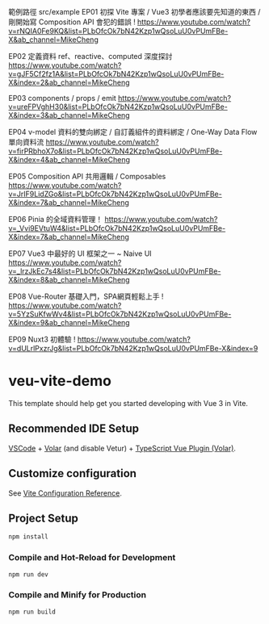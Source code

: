 範例路徑
src/example
EP01 初探 Vite 專案 / Vue3 初學者應該要先知道的東西 / 剛開始寫 Composition API 會犯的錯誤 !
https://www.youtube.com/watch?v=rNQIA0Fe9KQ&list=PLbOfcOk7bN42Kzp1wQsoLuU0vPUmFBe-X&ab_channel=MikeCheng

EP02 定義資料 ref、reactive、computed 深度探討
https://www.youtube.com/watch?v=gJF5Cf2fz1A&list=PLbOfcOk7bN42Kzp1wQsoLuU0vPUmFBe-X&index=2&ab_channel=MikeCheng

EP03 components / props / emit
https://www.youtube.com/watch?v=ureFPVghH30&list=PLbOfcOk7bN42Kzp1wQsoLuU0vPUmFBe-X&index=3&ab_channel=MikeCheng

EP04 v-model 資料的雙向綁定 / 自訂義組件的資料綁定 / One-Way Data Flow 單向資料流
https://www.youtube.com/watch?v=firPRbhoX7o&list=PLbOfcOk7bN42Kzp1wQsoLuU0vPUmFBe-X&index=4&ab_channel=MikeCheng

EP05 Composition API 共用邏輯 / Composables
https://www.youtube.com/watch?v=JrIF9LidZGo&list=PLbOfcOk7bN42Kzp1wQsoLuU0vPUmFBe-X&index=7&ab_channel=MikeCheng

EP06 Pinia 的全域資料管理！
https://www.youtube.com/watch?v=_Vvi9EVtuW4&list=PLbOfcOk7bN42Kzp1wQsoLuU0vPUmFBe-X&index=7&ab_channel=MikeCheng

EP07 Vue3 中最好的 UI 框架之一 ~ Naive UI
https://www.youtube.com/watch?v=_lrzJkEc7s4&list=PLbOfcOk7bN42Kzp1wQsoLuU0vPUmFBe-X&index=8&ab_channel=MikeCheng

EP08 Vue-Router 基礎入門，SPA網頁輕鬆上手 !
https://www.youtube.com/watch?v=5YzSuKfwWv4&list=PLbOfcOk7bN42Kzp1wQsoLuU0vPUmFBe-X&index=9&ab_channel=MikeCheng

EP09 Nuxt3 初體驗 !
https://www.youtube.com/watch?v=dULrlPxzrJg&list=PLbOfcOk7bN42Kzp1wQsoLuU0vPUmFBe-X&index=9

# veu-vite-demo

This template should help get you started developing with Vue 3 in Vite.

## Recommended IDE Setup

[VSCode](https://code.visualstudio.com/) + [Volar](https://marketplace.visualstudio.com/items?itemName=Vue.volar) (and disable Vetur) + [TypeScript Vue Plugin (Volar)](https://marketplace.visualstudio.com/items?itemName=Vue.vscode-typescript-vue-plugin).

## Customize configuration

See [Vite Configuration Reference](https://vitejs.dev/config/).

## Project Setup

```sh
npm install
```

### Compile and Hot-Reload for Development

```sh
npm run dev
```

### Compile and Minify for Production

```sh
npm run build
```